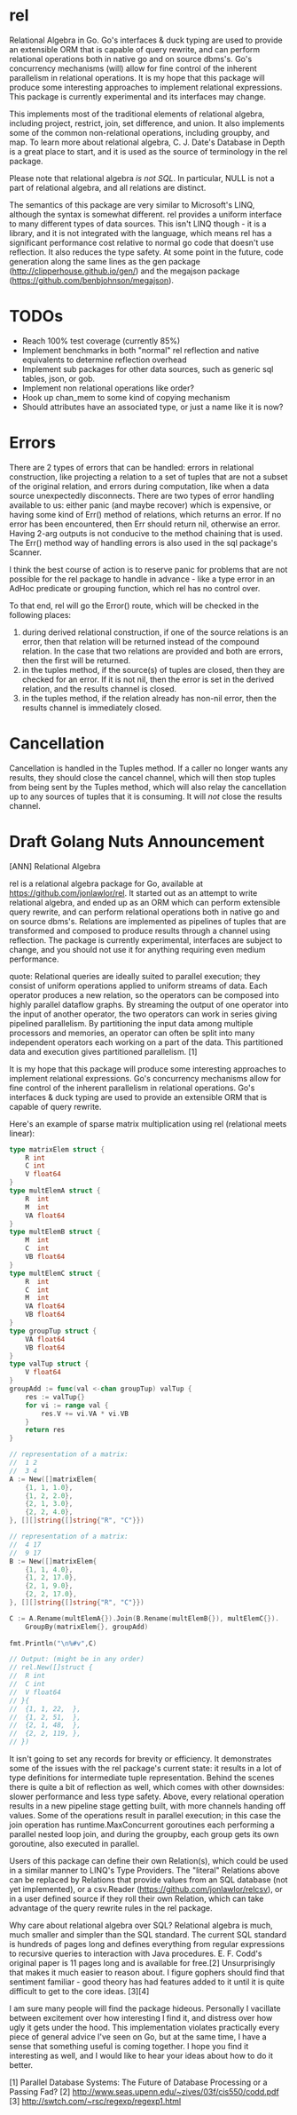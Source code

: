 rel
===

Relational Algebra in Go.  Go's interfaces & duck typing are used to provide an extensible ORM that is capable of query rewrite, and can perform relational operations both in native go and on source dbms's. Go's concurrency mechanisms (will) allow for fine control of the inherent parallelism in relational operations.  It is my hope that this package will produce some interesting approaches to implement relational expressions.  This package is currently experimental and its interfaces may change.

This implements most of the traditional elements of relational algebra, including project, restrict, join, set difference, and union.  It also implements some of the common non-relational operations, including groupby, and map.  To learn more about relational algebra, C. J. Date's Database in Depth is a great place to start, and it is used as the source of terminology in the rel package.

Please note that relational algebra *_is not SQL_*.  In particular, NULL is not a part of relational algebra, and all relations are distinct.

The semantics of this package are very similar to Microsoft's LINQ, although the syntax is somewhat different.  rel provides a uniform interface to many different types of data sources.  This isn't LINQ though - it is a library, and it is not integrated with the language, which means rel has a significant performance cost relative to normal go code that doesn't use reflection.  It also reduces the type safety.  At some point in the future, code generation along the same lines as the gen package (http://clipperhouse.github.io/gen/) and the megajson package (https://github.com/benbjohnson/megajson).


TODOs
=====
+ Reach 100% test coverage (currently 85%)
+ Implement benchmarks in both "normal" rel reflection and native equivalents to determine reflection overhead
+ Implement sub packages for other data sources, such as generic sql tables, json, or gob.
+ Implement non relational operations like order?
+ Hook up chan_mem to some kind of copying mechanism
+ Should attributes have an associated type, or just a name like it is now?

Errors
======
There are 2 types of errors that can be handled: errors in relational construction, like projecting a relation to a set of tuples that are not a subset of the original relation, and errors during computation, like when a data source unexpectedly disconnects.  There are two types of error handling available to us: either panic (and maybe recover) which is expensive, or having some kind of Err() method of relations, which returns an error.  If no error has been encountered, then Err should return nil, otherwise an error.  Having 2-arg outputs is not conducive to the method chaining that is used.  The Err() method way of handling errors is also used in the sql package's Scanner.

I think the best course of action is to reserve panic for problems that are not possible for the rel package to handle in advance - like a type error in an AdHoc predicate or grouping function, which rel has no control over.

To that end, rel will go the Error() route, which will be checked in the following places:

1) during derived relational construction, if one of the source relations is an error, then that relation will be returned instead of the compound relation.  In the case that two relations are provided and both are errors, then the first will be returned.
2) in the tuples method, if the source(s) of tuples are closed, then they are checked for an error.  If it is not nil, then the error is set in the derived relation, and the results channel is closed.
3) in the tuples method, if the relation already has non-nil error, then the results channel is immediately closed.

Cancellation
============
Cancellation is handled in the Tuples method.  If a caller no longer wants any results, they should close the cancel channel, which will then stop tuples from being sent by the Tuples method, which will also relay the cancellation up to any sources of tuples that it is consuming.  It will _not_ close the results channel.

Draft Golang Nuts Announcement
==============================
[ANN] Relational Algebra

rel is a relational algebra package for Go, available at https://github.com/jonlawlor/rel.  It started out as an attempt to write relational algebra, and ended up as an ORM which can perform extensible query rewrite, and can perform relational operations both in native go and on source dbms's.  Relations are implemented as pipelines of tuples that are transformed and composed to produce results through a channel using reflection.  The package is currently experimental, interfaces are subject to change, and you should not use it for anything requiring even medium performance.

quote:
Relational queries are ideally suited to parallel execution; they consist of uniform operations applied to uniform streams of data. Each operator produces a new relation, so the operators can be composed into highly parallel dataflow graphs. By streaming the output of one operator into the input of another operator, the two operators can work in series giving pipelined parallelism. By partitioning the input data among multiple processors and memories, an operator can often be split into many independent operators each working on a part of the data. This partitioned data and execution gives partitioned parallelism. [1]

It is my hope that this package will produce some interesting approaches to implement relational expressions.  Go's concurrency mechanisms allow for fine control of the inherent parallelism in relational operations.  Go's interfaces & duck typing are used to provide an extensible ORM that is capable of query rewrite. 

Here's an example of sparse matrix multiplication using rel (relational meets linear):

```go
type matrixElem struct {
	R int
	C int
	V float64
}
type multElemA struct {
	R  int
	M  int
	VA float64
}
type multElemB struct {
	M  int
	C  int
	VB float64
}
type multElemC struct {
	R  int
	C  int
	M  int
	VA float64
	VB float64
}
type groupTup struct {
	VA float64
	VB float64
}
type valTup struct {
	V float64
}
groupAdd := func(val <-chan groupTup) valTup {
	res := valTup{}
	for vi := range val {
		res.V += vi.VA * vi.VB
	}
	return res
}

// representation of a matrix:
//  1 2
//  3 4
A := New([]matrixElem{
	{1, 1, 1.0},
	{1, 2, 2.0},
	{2, 1, 3.0},
	{2, 2, 4.0},
}, [][]string{[]string{"R", "C"}})

// representation of a matrix:
//  4 17
//  9 17
B := New([]matrixElem{
	{1, 1, 4.0},
	{1, 2, 17.0},
	{2, 1, 9.0},
	{2, 2, 17.0},
}, [][]string{[]string{"R", "C"}})

C := A.Rename(multElemA{}).Join(B.Rename(multElemB{}), multElemC{}).
	GroupBy(matrixElem{}, groupAdd)
	
fmt.Println("\n%#v",C)

// Output: (might be in any order)
// rel.New([]struct {
//  R int     
//  C int     
//  V float64 
// }{
//  {1, 1, 22,  },
//  {1, 2, 51,  },
//  {2, 1, 48,  },
//  {2, 2, 119, },
// })
```

It isn't going to set any records for brevity or efficiency.  It demonstrates some of the issues with the rel package's current state: it results in a lot of type definitions for intermediate tuple representation.  Behind the scenes there is quite a bit of reflection as well, which comes with other downsides: slower performance and less type safety.  Above, every relational operation results in a new pipeline stage getting built, with more channels handing off values.  Some of the operations result in parallel execution; in this case the join operation has runtime.MaxConcurrent goroutines each performing a parallel nested loop join, and during the groupby, each group gets its own goroutine, also executed in parallel.

Users of this package can define their own Relation(s), which could be used in a similar manner to LINQ's Type Providers.  The "literal" Relations above can be replaced by Relations that provide values from an SQL database (not yet implemented), or a csv.Reader (https://github.com/jonlawlor/relcsv), or in a user defined source if they roll their own Relation, which can take advantage of the query rewrite rules in the rel package.

Why care about relational algebra over SQL?  Relational algebra is much, much smaller and simpler than the SQL standard.  The current SQL standard is hundreds of pages long and defines everything from regular expressions to recursive queries to interaction with Java procedures.  E. F. Codd's original paper is 11 pages long and is available for free.[2]  Unsurprisingly that makes it much easier to reason about.  I figure gophers should find that sentiment familiar - good theory has had features added to it until it is quite difficult to get to the core ideas. [3][4]

I am sure many people will find the package hideous.  Personally I vacillate between excitement over how interesting I find it, and distress over how ugly it gets under the hood.  This implementation violates practically every piece of general advice I've seen on Go, but at the same time, I have a sense that something useful is coming together.  I hope you find it interesting as well, and I would like to hear your ideas about how to do it better.

[1] Parallel Database Systems: The Future of Database Processing or a Passing Fad?
[2] http://www.seas.upenn.edu/~zives/03f/cis550/codd.pdf
[3] http://swtch.com/~rsc/regexp/regexp1.html